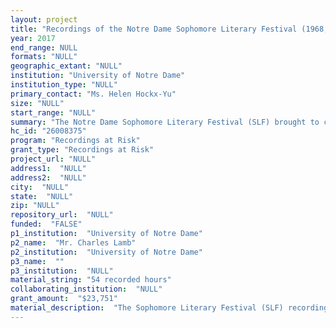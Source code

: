 ```yaml
--- 
layout: project 
title: "Recordings of the Notre Dame Sophomore Literary Festival (1968, 1971, 1972, and 1979): Featuring Tom Stoppard, Allen Ginsberg, Robert Duncan, John Barth, and Others"
year: 2017
end_range: NULL
formats: "NULL"
geographic_extant: "NULL"
institution: "University of Notre Dame"
institution_type: "NULL"
primary_contact: "Ms. Helen Hockx-Yu"
size: "NULL"
start_range: "NULL"
summary: "The Notre Dame Sophomore Literary Festival (SLF) brought to campus luminaries in poetry, prose, drama, and criticism, particularly in the event’s early years in the 1960s and ’70s. This project will digitize approximately 54 hours of SLF readings and lectures from 1968, 1971, 1972, and 1979, when speakers included Tom Stoppard, Allen Ginsberg, and John Barth, among other eminent writers. On open reel ¼” tapes, the unique value of these recordings to literary scholars of this period—for whom spoken word is an essential supplement to printed text—is at great risk of loss due to deterioration and obsolescence. The significance of these recordings is complemented by the University of Notre Dame Archives’ Raymond M. Funk, Jr. Papers, which feature correspondence with and photos of the SLF participants. After digitization by the NEDCC, these recordings will be made available for online listening and publicized in online finding aids."
hc_id: "26008375"
program: "Recordings at Risk"
grant_type: "Recordings at Risk"
project_url: "NULL"
address1:  "NULL"
address2:  "NULL"
city:  "NULL"
state:  "NULL"
zip: "NULL"
repository_url:  "NULL"
funded:  "FALSE"
p1_institution:  "University of Notre Dame"
p2_name:  "Mr. Charles Lamb"
p2_institution:  "University of Notre Dame"
p3_name:  ""
p3_institution:  "NULL"
material_string: "54 recorded hours"
collaborating_institution:  "NULL"
grant_amount:  "$23,751"
material_description:  "The Sophomore Literary Festival (SLF) recordings from 1968, 1971, 1972, and 1979 include approximately 54 hours of readings and lectures on 68 ¼” open reel tapes, made by the University’s audio-visual service at the request of the event’s student organizers. This collection is currently housed at two separate campus locations: Twenty-two are at the student radio station (WSND), while the remainder are held by the University of Notre Dame Archives. A full inventory of the tapes is included as an appendix to this application. The Archives received its batch of tapes in 2005 as part of the papers of Raymond M. Funk, Jr., who helped to organize the SLF in the early 1970s. The Funk Collection also includes correspondence with and photographs of many of the writers who participated in the event. The finding aid for this collection—including the associated tapes—can be found at http://archives.nd.edu/cgi-bin/display.pl?FUN001.HTM+2. Please find below an example of the content description in this finding aid: AFUN 26835-26837 R2 : William H. Gass, Readings from His Fiction [04/18/1972, Library Auditorium, 6.30 pm, 8.30 pm], A Talk on Metaphor and Measurment [04/19/1972, Carroll Hall, Madeleva, SMC, 3.30 pm] 1972/04. As part of this project, the tapes housed at WSND will be transferred to the Archives for optimized storage and better access, and added to the online finding aid. To the knowledge of the archivists, these recordings have only been accessed by staff listening to catalog content for the finding aid and to assess recording quality for the purposes of this project, and have never been listened to in full."
---
```

